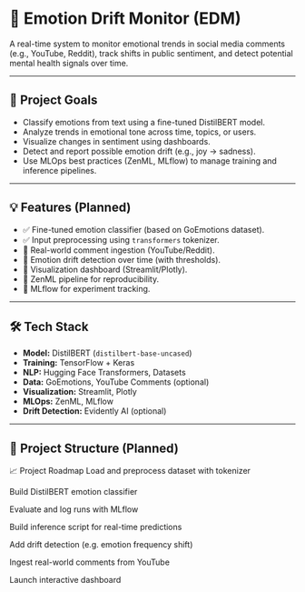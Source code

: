 # 🧠 Emotion Drift Monitor (EDM)

A real-time system to monitor emotional trends in social media comments (e.g., YouTube, Reddit), track shifts in public sentiment, and detect potential mental health signals over time.

---

## 🚀 Project Goals

- Classify emotions from text using a fine-tuned DistilBERT model.
- Analyze trends in emotional tone across time, topics, or users.
- Visualize changes in sentiment using dashboards.
- Detect and report possible emotion drift (e.g., joy → sadness).
- Use MLOps best practices (ZenML, MLflow) to manage training and inference pipelines.

---

## 💡 Features (Planned)

- ✅ Fine-tuned emotion classifier (based on GoEmotions dataset).
- ✅ Input preprocessing using `transformers` tokenizer.
- 🔲 Real-world comment ingestion (YouTube/Reddit).
- 🔲 Emotion drift detection over time (with thresholds).
- 🔲 Visualization dashboard (Streamlit/Plotly).
- 🔲 ZenML pipeline for reproducibility.
- 🔲 MLflow for experiment tracking.

---

## 🛠 Tech Stack

- **Model:** DistilBERT (`distilbert-base-uncased`)
- **Training:** TensorFlow + Keras
- **NLP:** Hugging Face Transformers, Datasets
- **Data:** GoEmotions, YouTube Comments (optional)
- **Visualization:** Streamlit, Plotly
- **MLOps:** ZenML, MLflow
- **Drift Detection:** Evidently AI (optional)

---

## 📂 Project Structure (Planned)

📈 Project Roadmap
 Load and preprocess dataset with tokenizer

 Build DistilBERT emotion classifier

 Evaluate and log runs with MLflow

 Build inference script for real-time predictions

 Add drift detection (e.g. emotion frequency shift)

 Ingest real-world comments from YouTube

 Launch interactive dashboard

